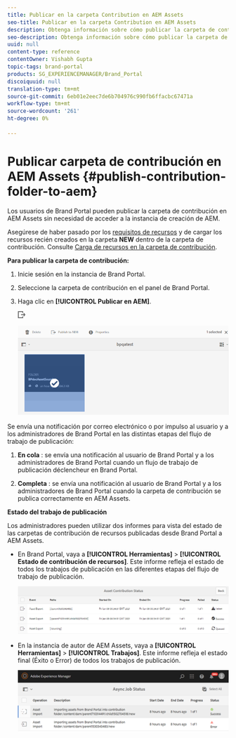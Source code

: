 ```yaml
---
title: Publicar en la carpeta Contribution en AEM Assets
seo-title: Publicar en la carpeta Contribution en AEM Assets
description: Obtenga información sobre cómo publicar la carpeta de contribución en AEM Assets en Brand Portal.
seo-description: Obtenga información sobre cómo publicar la carpeta de contribución en AEM Assets en Brand Portal.
uuid: null
content-type: reference
contentOwner: Vishabh Gupta
topic-tags: brand-portal
products: SG_EXPERIENCEMANAGER/Brand_Portal
discoiquuid: null
translation-type: tm+mt
source-git-commit: 6eb01e2eec7de6b704976c990fb6ffacbc67471a
workflow-type: tm+mt
source-wordcount: '261'
ht-degree: 0%

---
```



# Publicar carpeta de contribución en AEM Assets {#publish-contribution-folder-to-aem}

Los usuarios de Brand Portal pueden publicar la carpeta de contribución en AEM Assets sin necesidad de acceder a la instancia de creación de AEM.

Asegúrese de haber pasado por los [requisitos de recursos](brand-portal-download-asset-requirements.md) y de cargar los recursos recién creados en la carpeta **NEW** dentro de la carpeta de contribución. Consulte [Carga de recursos en la carpeta de contribución](brand-portal-upload-assets-to-contribution-folder.md).

**Para publicar la carpeta de contribución:**

1. Inicie sesión en la instancia de Brand Portal.

1. Seleccione la carpeta de contribución en el panel de Brand Portal.
1. Haga clic en **[!UICONTROL Publicar en AEM]**.

   ![](assets/export.png)

   ![](assets/publish-contribution-folder-to-aem.png)

Se envía una notificación por correo electrónico o por impulso al usuario y a los administradores de Brand Portal en las distintas etapas del flujo de trabajo de publicación:
1. **En cola** : se envía una notificación al usuario de Brand Portal y a los administradores de Brand Portal cuando un flujo de trabajo de publicación déclencheur en Brand Portal.

1. **Completa** : se envía una notificación al usuario de Brand Portal y a los administradores de Brand Portal cuando la carpeta de contribución se publica correctamente en AEM Assets.


**Estado del trabajo de publicación**

Los administradores pueden utilizar dos informes para vista del estado de las carpetas de contribución de recursos publicadas desde Brand Portal a AEM Assets.

* En Brand Portal, vaya a **[!UICONTROL Herramientas]** > **[!UICONTROL Estado de contribución de recursos]**. Este informe refleja el estado de todos los trabajos de publicación en las diferentes etapas del flujo de trabajo de publicación.

   ![](assets/contribution-folder-status.png)

* En la instancia de autor de AEM Assets, vaya a **[!UICONTROL Herramientas]** > **[!UICONTROL Trabajos]**. Este informe refleja el estado final (Éxito o Error) de todos los trabajos de publicación.

   ![](assets/publishing-status.png)




